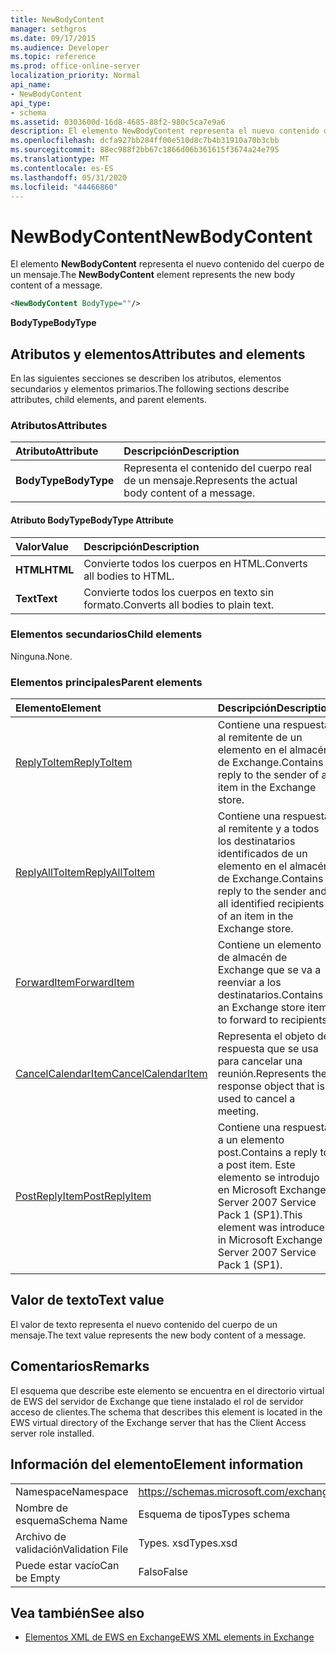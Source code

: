 ```yaml
---
title: NewBodyContent
manager: sethgros
ms.date: 09/17/2015
ms.audience: Developer
ms.topic: reference
ms.prod: office-online-server
localization_priority: Normal
api_name:
- NewBodyContent
api_type:
- schema
ms.assetid: 0303600d-16d8-4685-88f2-980c5ca7e9a6
description: El elemento NewBodyContent representa el nuevo contenido del cuerpo de un mensaje.
ms.openlocfilehash: dcfa927bb284ff00e510d8c7b4b31910a70b3cbb
ms.sourcegitcommit: 88ec988f2bb67c1866d06b361615f3674a24e795
ms.translationtype: MT
ms.contentlocale: es-ES
ms.lasthandoff: 05/31/2020
ms.locfileid: "44466860"
---
```

# <a name="newbodycontent"></a><span data-ttu-id="e587a-103">NewBodyContent</span><span class="sxs-lookup"><span data-stu-id="e587a-103">NewBodyContent</span></span>

<span data-ttu-id="e587a-104">El elemento **NewBodyContent** representa el nuevo contenido del cuerpo de un mensaje.</span><span class="sxs-lookup"><span data-stu-id="e587a-104">The **NewBodyContent** element represents the new body content of a message.</span></span> 
  
```xml
<NewBodyContent BodyType=""/>
```

 <span data-ttu-id="e587a-105">**BodyType**</span><span class="sxs-lookup"><span data-stu-id="e587a-105">**BodyType**</span></span>
## <a name="attributes-and-elements"></a><span data-ttu-id="e587a-106">Atributos y elementos</span><span class="sxs-lookup"><span data-stu-id="e587a-106">Attributes and elements</span></span>

<span data-ttu-id="e587a-107">En las siguientes secciones se describen los atributos, elementos secundarios y elementos primarios.</span><span class="sxs-lookup"><span data-stu-id="e587a-107">The following sections describe attributes, child elements, and parent elements.</span></span>
  
### <a name="attributes"></a><span data-ttu-id="e587a-108">Atributos</span><span class="sxs-lookup"><span data-stu-id="e587a-108">Attributes</span></span>

|<span data-ttu-id="e587a-109">**Atributo**</span><span class="sxs-lookup"><span data-stu-id="e587a-109">**Attribute**</span></span>|<span data-ttu-id="e587a-110">**Descripción**</span><span class="sxs-lookup"><span data-stu-id="e587a-110">**Description**</span></span>|
|:-----|:-----|
|<span data-ttu-id="e587a-111">**BodyType**</span><span class="sxs-lookup"><span data-stu-id="e587a-111">**BodyType**</span></span> <br/> |<span data-ttu-id="e587a-112">Representa el contenido del cuerpo real de un mensaje.</span><span class="sxs-lookup"><span data-stu-id="e587a-112">Represents the actual body content of a message.</span></span>  <br/> |
   
#### <a name="bodytype-attribute"></a><span data-ttu-id="e587a-113">Atributo BodyType</span><span class="sxs-lookup"><span data-stu-id="e587a-113">BodyType Attribute</span></span>

|<span data-ttu-id="e587a-114">**Valor**</span><span class="sxs-lookup"><span data-stu-id="e587a-114">**Value**</span></span>|<span data-ttu-id="e587a-115">**Descripción**</span><span class="sxs-lookup"><span data-stu-id="e587a-115">**Description**</span></span>|
|:-----|:-----|
|<span data-ttu-id="e587a-116">**HTML**</span><span class="sxs-lookup"><span data-stu-id="e587a-116">**HTML**</span></span> <br/> |<span data-ttu-id="e587a-117">Convierte todos los cuerpos en HTML.</span><span class="sxs-lookup"><span data-stu-id="e587a-117">Converts all bodies to HTML.</span></span>  <br/> |
|<span data-ttu-id="e587a-118">**Text**</span><span class="sxs-lookup"><span data-stu-id="e587a-118">**Text**</span></span> <br/> |<span data-ttu-id="e587a-119">Convierte todos los cuerpos en texto sin formato.</span><span class="sxs-lookup"><span data-stu-id="e587a-119">Converts all bodies to plain text.</span></span>  <br/> |
   
### <a name="child-elements"></a><span data-ttu-id="e587a-120">Elementos secundarios</span><span class="sxs-lookup"><span data-stu-id="e587a-120">Child elements</span></span>

<span data-ttu-id="e587a-121">Ninguna.</span><span class="sxs-lookup"><span data-stu-id="e587a-121">None.</span></span>
  
### <a name="parent-elements"></a><span data-ttu-id="e587a-122">Elementos principales</span><span class="sxs-lookup"><span data-stu-id="e587a-122">Parent elements</span></span>

|<span data-ttu-id="e587a-123">**Elemento**</span><span class="sxs-lookup"><span data-stu-id="e587a-123">**Element**</span></span>|<span data-ttu-id="e587a-124">**Descripción**</span><span class="sxs-lookup"><span data-stu-id="e587a-124">**Description**</span></span>|
|:-----|:-----|
|[<span data-ttu-id="e587a-125">ReplyToItem</span><span class="sxs-lookup"><span data-stu-id="e587a-125">ReplyToItem</span></span>](replytoitem.md) <br/> |<span data-ttu-id="e587a-126">Contiene una respuesta al remitente de un elemento en el almacén de Exchange.</span><span class="sxs-lookup"><span data-stu-id="e587a-126">Contains a reply to the sender of an item in the Exchange store.</span></span>  <br/> |
|[<span data-ttu-id="e587a-127">ReplyAllToItem</span><span class="sxs-lookup"><span data-stu-id="e587a-127">ReplyAllToItem</span></span>](replyalltoitem.md) <br/> |<span data-ttu-id="e587a-128">Contiene una respuesta al remitente y a todos los destinatarios identificados de un elemento en el almacén de Exchange.</span><span class="sxs-lookup"><span data-stu-id="e587a-128">Contains a reply to the sender and all identified recipients of an item in the Exchange store.</span></span>  <br/> |
|[<span data-ttu-id="e587a-129">ForwardItem</span><span class="sxs-lookup"><span data-stu-id="e587a-129">ForwardItem</span></span>](forwarditem.md) <br/> |<span data-ttu-id="e587a-130">Contiene un elemento de almacén de Exchange que se va a reenviar a los destinatarios.</span><span class="sxs-lookup"><span data-stu-id="e587a-130">Contains an Exchange store item to forward to recipients.</span></span>  <br/> |
|[<span data-ttu-id="e587a-131">CancelCalendarItem</span><span class="sxs-lookup"><span data-stu-id="e587a-131">CancelCalendarItem</span></span>](cancelcalendaritem.md) <br/> |<span data-ttu-id="e587a-132">Representa el objeto de respuesta que se usa para cancelar una reunión.</span><span class="sxs-lookup"><span data-stu-id="e587a-132">Represents the response object that is used to cancel a meeting.</span></span>  <br/> |
|[<span data-ttu-id="e587a-133">PostReplyItem</span><span class="sxs-lookup"><span data-stu-id="e587a-133">PostReplyItem</span></span>](postreplyitem.md) <br/> |<span data-ttu-id="e587a-134">Contiene una respuesta a un elemento post.</span><span class="sxs-lookup"><span data-stu-id="e587a-134">Contains a reply to a post item.</span></span> <span data-ttu-id="e587a-135">Este elemento se introdujo en Microsoft Exchange Server 2007 Service Pack 1 (SP1).</span><span class="sxs-lookup"><span data-stu-id="e587a-135">This element was introduced in Microsoft Exchange Server 2007 Service Pack 1 (SP1).</span></span>  <br/> |
   
## <a name="text-value"></a><span data-ttu-id="e587a-136">Valor de texto</span><span class="sxs-lookup"><span data-stu-id="e587a-136">Text value</span></span>

<span data-ttu-id="e587a-137">El valor de texto representa el nuevo contenido del cuerpo de un mensaje.</span><span class="sxs-lookup"><span data-stu-id="e587a-137">The text value represents the new body content of a message.</span></span>
  
## <a name="remarks"></a><span data-ttu-id="e587a-138">Comentarios</span><span class="sxs-lookup"><span data-stu-id="e587a-138">Remarks</span></span>

<span data-ttu-id="e587a-139">El esquema que describe este elemento se encuentra en el directorio virtual de EWS del servidor de Exchange que tiene instalado el rol de servidor acceso de clientes.</span><span class="sxs-lookup"><span data-stu-id="e587a-139">The schema that describes this element is located in the EWS virtual directory of the Exchange server that has the Client Access server role installed.</span></span>
  
## <a name="element-information"></a><span data-ttu-id="e587a-140">Información del elemento</span><span class="sxs-lookup"><span data-stu-id="e587a-140">Element information</span></span>

|||
|:-----|:-----|
|<span data-ttu-id="e587a-141">Namespace</span><span class="sxs-lookup"><span data-stu-id="e587a-141">Namespace</span></span>  <br/> |https://schemas.microsoft.com/exchange/services/2006/types  <br/> |
|<span data-ttu-id="e587a-142">Nombre de esquema</span><span class="sxs-lookup"><span data-stu-id="e587a-142">Schema Name</span></span>  <br/> |<span data-ttu-id="e587a-143">Esquema de tipos</span><span class="sxs-lookup"><span data-stu-id="e587a-143">Types schema</span></span>  <br/> |
|<span data-ttu-id="e587a-144">Archivo de validación</span><span class="sxs-lookup"><span data-stu-id="e587a-144">Validation File</span></span>  <br/> |<span data-ttu-id="e587a-145">Types. xsd</span><span class="sxs-lookup"><span data-stu-id="e587a-145">Types.xsd</span></span>  <br/> |
|<span data-ttu-id="e587a-146">Puede estar vacío</span><span class="sxs-lookup"><span data-stu-id="e587a-146">Can be Empty</span></span>  <br/> |<span data-ttu-id="e587a-147">Falso</span><span class="sxs-lookup"><span data-stu-id="e587a-147">False</span></span>  <br/> |
   
## <a name="see-also"></a><span data-ttu-id="e587a-148">Vea también</span><span class="sxs-lookup"><span data-stu-id="e587a-148">See also</span></span>



- [<span data-ttu-id="e587a-149">Elementos XML de EWS en Exchange</span><span class="sxs-lookup"><span data-stu-id="e587a-149">EWS XML elements in Exchange</span></span>](ews-xml-elements-in-exchange.md)

